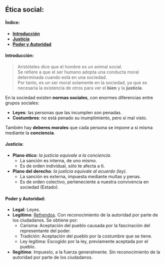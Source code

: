 ## Ética social:  
#### Índice:  
  * [**Introducción**](#introducción)  
  * [**Justicia**](#justicia)  
  * [**Poder y Autoridad**](#poder-y-autoridad)  

#### Introducción:  
> Aristóteles dice que el hombre es un animal social.  
Se refiere a que el ser humano adopta una conducta moral determinada cuando está en una sociedad.  
Por tanto, es un ser moral solamente en la sociedad, ya que es necesaria la existencia de otros para ver el **bien** y la **justicia**.  

En la sociedad existen **normas sociales**, con enormes diferencias entre grupos sociales:  
  * **Leyes**: las personas que las incumplen son penadas.  
  * **Costumbres**: no está penado su inumplimiento, pero sí mal visto.  

También hay **deberes morales** que cada persona se impone a sí misma mediante la **conciencia**.

#### Justicia:  
  * **Plano ético**: *la justicia equivale a la conciencia*.  
    * La sanción es interna, de uno mismo.  
    * Es de orden individual, sólo te afecta a ti.  
  * **Plano del derecho**: *la justicia equivale al acuerdo (ley)*.  
    * La sanción es externa, impuesta mediante multas y penas.  
    * Es de orden colectivo, perteneciente a nuestra convivencia en sociedad (Estado).  

#### Poder y Autoridad:  
  * **Legal**: Leyes.  
  * **Legítimo**: [Refrendos](http://lema.rae.es/drae/?val=refrendo). Con reconocimiento de la autoridad por parte de los ciudadanos. Se obtiene por:  
    * Carisma: Aceptación del pueblo causada por la fascinación del representante del poder.  
    * Tradición: Aceptación del pueblo por la costumbre que se tiene.  
    * Ley legítima: Escogido por la ley, previamente aceptada por el pueblo.  
  * **Ilegítimo**: Impuesto, a la fuerza generalmente. Sin reconocimiento de la autoridad por parte de los ciudadanos.
